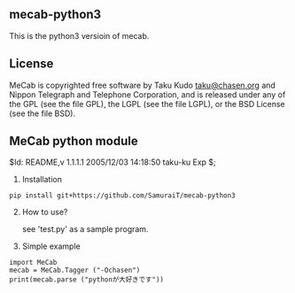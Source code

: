 mecab-python3
-------------
This is the python3 versioin of mecab.



License
-------
MeCab is copyrighted free software by Taku Kudo <taku@chasen.org> and
Nippon Telegraph and Telephone Corporation, and is released under
any of the GPL (see the file GPL), the LGPL (see the file LGPL), or the
BSD License (see the file BSD).




MeCab python module
--------------
$Id: README,v 1.1.1.1 2005/12/03 14:18:50 taku-ku Exp $;

1. Installation

```
pip install git+https://github.com/SamuraiT/mecab-python3
```


2. How to use?

   see 'test.py' as a sample program.

3. Simple example

```
import MeCab
mecab = MeCab.Tagger ("-Ochasen")
print(mecab.parse ("pythonが大好きです"))
```

